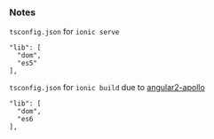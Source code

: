 ### Notes

`tsconfig.json` for `ionic serve`

    "lib": [
      "dom",
      "es5"
    ],

`tsconfig.json` for `ionic build` due to [angular2-apollo](http://dev.apollodata.com/angular2/initialization.html#typescript-es2015)

    "lib": [
      "dom",
      "es6
    ],